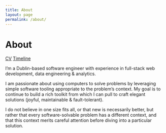 ```yaml
---
title: About
layout: page
permalink: /about/
---
```


# About

<div class="flex flex-wrap justify-center gap-2 pb-4">
    <a class="btn" href="{% link _pages/cv.md %}">CV</a>
    <a class="btn" href="{% link _pages/timeline.md %}">Timeline</a>
</div>

I’m a Dublin-based software engineer with experience in full-stack web development, data engineering & analytics.

I am passionate about using computers to solve problems by leveraging simple software tooling appropriate to the problem’s context. My goal is to continue to build a rich toolkit from which I can pull to craft elegant solutions (joyful, maintainable & fault-tolerant). 

I do not believe in one size fits all, or that new is necessarily better, but rather that every software-solvable problem has a different context, and that this context merits careful attention before diving into a particular solution.
